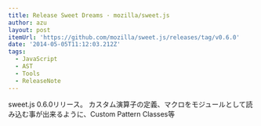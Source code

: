 ```yaml
---
title: Release Sweet Dreams · mozilla/sweet.js
author: azu
layout: post
itemUrl: 'https://github.com/mozilla/sweet.js/releases/tag/v0.6.0'
date: '2014-05-05T11:12:03.212Z'
tags:
  - JavaScript
  - AST
  - Tools
  - ReleaseNote
---
```

sweet.js 0.6.0リリース。
カスタム演算子の定義、マクロをモジュールとして読み込む事が出来るように、Custom Pattern Classes等
